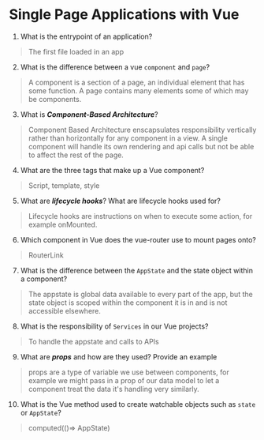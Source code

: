 # Single Page Applications with Vue
01. What is the entrypoint of an application?

  > The first file loaded in an app

02. What is the difference between a vue `component` and `page`?

  > A component is a section of a page, an individual element that has some function. A page contains many elements some of which may be components.

03. What is ***Component-Based Architecture***?

  > Component Based Architecture enscapsulates responsibility vertically rather than horizontally for any component in a view. A single component will handle its own rendering and api calls but not be able to affect the rest of the page.

04. What are the three tags that make up a Vue component?

  > Script, template, style

05. What are ***lifecycle hooks***? What are lifecycle hooks used for?

  > Lifecycle hooks are instructions on when to execute some action, for example onMounted.

06. Which component in Vue does the vue-router use to mount pages onto?

  > RouterLink

07. What is the difference between the `AppState` and the state object within a component?

  > The appstate is global data available to every part of the app, but the state object is scoped within the component it is in and is not accessible elsewhere.

08. What is the responsibility of `Services` in our Vue projects?

  > To handle the appstate and calls to APIs

09. What are ***props*** and how are they used? Provide an example

  > props are a type of variable we use between components, for example we might pass in a prop of our data model to let a component treat the data it's handling very similarly.

10. What is the Vue method used to create watchable objects such as `state` or `AppState`?

  > computed(()=> AppState)
